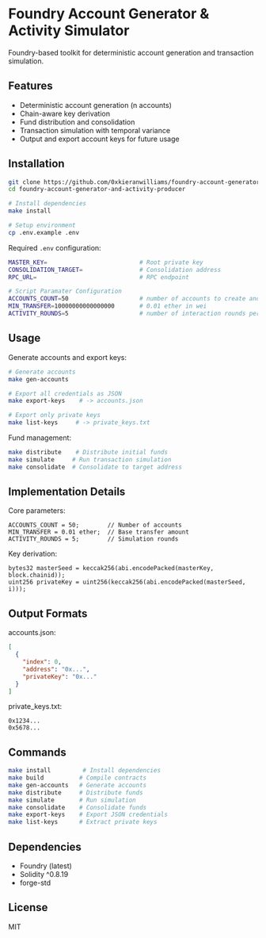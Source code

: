 # Foundry Account Generator & Activity Simulator

Foundry-based toolkit for deterministic account generation and transaction simulation.

## Features

- Deterministic account generation (n accounts)
- Chain-aware key derivation
- Fund distribution and consolidation
- Transaction simulation with temporal variance
- Output and export account keys for future usage

## Installation

```bash
git clone https://github.com/0xkieranwilliams/foundry-account-generator-and-activity-producer.git
cd foundry-account-generator-and-activity-producer

# Install dependencies
make install

# Setup environment
cp .env.example .env
```

Required `.env` configuration:
```bash
MASTER_KEY=                          # Root private key
CONSOLIDATION_TARGET=                # Consolidation address
RPC_URL=                             # RPC endpoint

# Script Paramater Configuration
ACCOUNTS_COUNT=50                    # number of accounts to create and have interact
MIN_TRANSFER=10000000000000000       # 0.01 ether in wei
ACTIVITY_ROUNDS=5                    # number of interaction rounds per account
```

## Usage

Generate accounts and export keys:
```bash
# Generate accounts
make gen-accounts

# Export all credentials as JSON
make export-keys    # -> accounts.json

# Export only private keys
make list-keys     # -> private_keys.txt
```

Fund management:
```bash
make distribute    # Distribute initial funds
make simulate     # Run transaction simulation
make consolidate  # Consolidate to target address
```

## Implementation Details

Core parameters:
```solidity
ACCOUNTS_COUNT = 50;        // Number of accounts
MIN_TRANSFER = 0.01 ether;  // Base transfer amount
ACTIVITY_ROUNDS = 5;        // Simulation rounds
```

Key derivation:
```solidity
bytes32 masterSeed = keccak256(abi.encodePacked(masterKey, block.chainid));
uint256 privateKey = uint256(keccak256(abi.encodePacked(masterSeed, i)));
```

## Output Formats

accounts.json:
```json
[
  {
    "index": 0,
    "address": "0x...",
    "privateKey": "0x..."
  }
]
```

private_keys.txt:
```
0x1234...
0x5678...
```

## Commands

```bash
make install         # Install dependencies
make build          # Compile contracts
make gen-accounts   # Generate accounts
make distribute     # Distribute funds
make simulate       # Run simulation
make consolidate    # Consolidate funds
make export-keys    # Export JSON credentials
make list-keys      # Extract private keys
```

## Dependencies

- Foundry (latest)
- Solidity ^0.8.19
- forge-std

## License

MIT
